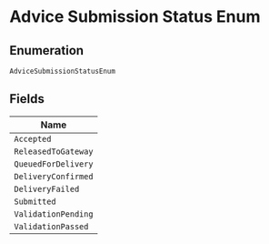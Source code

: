 
# Advice Submission Status Enum

## Enumeration

`AdviceSubmissionStatusEnum`

## Fields

| Name |
|  --- |
| `Accepted` |
| `ReleasedToGateway` |
| `QueuedForDelivery` |
| `DeliveryConfirmed` |
| `DeliveryFailed` |
| `Submitted` |
| `ValidationPending` |
| `ValidationPassed` |

